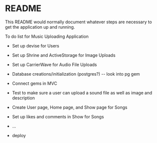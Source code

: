 # README

This README would normally document whatever steps are necessary to get the
application up and running.

To do list for Music Uploading Application

* Set up devise for Users

* Set up Shrine and ActiveStorage for Image Uploads

* Set up CarrierWave for Audio File Uploads

* Database creations/initialization (postgres?) -- look into pg gem

* Connect gems in MVC

* Test to make sure a user can upload a sound file as well as image and description

* Create User page, Home page, and Show page for Songs

* Set up likes and comments in Show for Songs

* ...

* deploy

